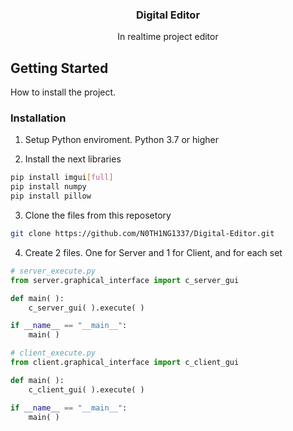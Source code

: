 <div align="center">
    <h3 align="center">Digital Editor</h3>
    <p align="center">
        In realtime project editor
    </p>
</div>


## Getting Started
How to install the project.

### Installation

1. Setup Python enviroment. Python 3.7 or higher

2. Install the next libraries
```sh
pip install imgui[full]
pip install numpy
pip install pillow
```

3. Clone the files from this reposetory
```sh
git clone https://github.com/N0TH1NG1337/Digital-Editor.git
```

4. Create 2 files. One for Server and 1 for Client, and for each set
```python
# server_execute.py
from server.graphical_interface import c_server_gui

def main( ):
    c_server_gui( ).execute( )

if __name__ == "__main__":
    main( )
```
```python
# client_execute.py
from client.graphical_interface import c_client_gui

def main( ):
    c_client_gui( ).execute( )

if __name__ == "__main__":
    main( )
```
